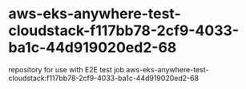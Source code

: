 # aws-eks-anywhere-test-cloudstack-f117bb78-2cf9-4033-ba1c-44d919020ed2-68
repository for use with E2E test job aws-eks-anywhere-test-cloudstack:f117bb78-2cf9-4033-ba1c-44d919020ed2-68
